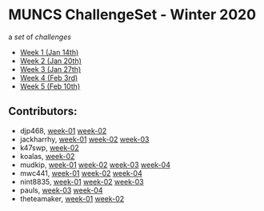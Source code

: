 # MUNCS ChallengeSet - Winter 2020

a _set_ of _challenges_

- [Week 1 (Jan 14th)](./week-01)
- [Week 2 (Jan 20th)](./week-02)
- [Week 3 (Jan 27th)](./week-03)
- [Week 4 (Feb 3rd)](./week-04)
- [Week 5 (Feb 10th)](./week-05)

## Contributors:

- djp468, [week-01](./week-01/djp468) [week-02](./week-02/djp468) 
- jackharrhy, [week-01](./week-01/jackharrhy) [week-02](./week-02/jackharrhy) [week-03](./week-03/jackharrhy) 
- k47swp, [week-02](./week-02/k47swp) 
- koalas, [week-02](./week-02/koalas) 
- mudkip, [week-01](./week-01/mudkip) [week-02](./week-02/mudkip) [week-03](./week-03/mudkip) [week-04](./week-04/mudkip) 
- mwc441, [week-01](./week-01/mwc441) [week-02](./week-02/mwc441) [week-04](./week-04/mwc441) 
- nint8835, [week-01](./week-01/nint8835) [week-02](./week-02/nint8835) [week-03](./week-03/nint8835) 
- pauls, [week-03](./week-03/pauls) [week-04](./week-04/pauls) 
- theteamaker, [week-01](./week-01/theteamaker) [week-02](./week-02/theteamaker) 
